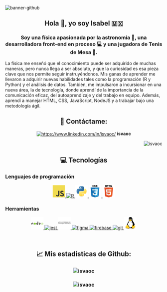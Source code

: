 

<!--
**isvaoc/isvaoc** is a ✨ _special_ ✨ repository because its `README.md` (this file) appears on your GitHub profile.
### Hi there 👋
Here are some ideas to get you started:

- 🔭 I’m currently working on ...
- 🌱 I’m currently learning ...
- 👯 I’m looking to collaborate on ...
- 🤔 I’m looking for help with ...
- 💬 Ask me about ...
- 📫 How to reach me: ...
- 😄 Pronouns: ...
- ⚡ Fun fact: ...
-->
![banner-github](https://user-images.githubusercontent.com/74514413/139179299-d305840c-0d9a-4fdb-935f-39c4e47c559b.png)


<h2 align="center">Hola 👋, yo soy Isabel 🇲🇽</h2> 
<h3 align="center"> Soy una física apasionada por la astronomía 🔭, una desarrolladora front-end en proceso 💻 y una jugadora de Tenis de Mesa 🎾.</h3>
<p>La física me enseñó que el conocimiento puede ser adquirido de muchas maneras, pero nunca llega a ser absoluto, y que la curiosidad es esa pieza clave que nos permite seguir instruyéndonos. Mis ganas de aprender me llevaron a adquirir nuevas habilidades tales como la programación (R y Python) y el análisis de datos. También, me impulsaron a incursionar en una nueva área, la de tecnología, donde aprendí de la importancia de la comunicación eficaz, del autoaprendizaje y del trabajo en equipo. Además, aprendí a manejar HTML, CSS, JavaScript, NodeJS y a trabajar bajo una metodología ágil.
</p>


<h2 align="center">🤝 Contáctame:</h2>
<p align="center">
<a href="https://linkedin.com/in/https://www.linkedin.com/in/isvaoc/" target="blank"><img align="center" src="https://raw.githubusercontent.com/rahuldkjain/github-profile-readme-generator/master/src/images/icons/Social/linked-in-alt.svg" alt="https://www.linkedin.com/in/isvaoc/" height="30" width="40" /></a> <strong>isvaoc</strong>
</p>
<p align="right"> <img src="https://komarev.com/ghpvc/?username=isvaoc&label=Profile%20views&color=0e75b6&style=flat" alt="isvaoc" /> </p>


<h2 align="center">💻 Tecnologías</h2>

<h3 align="left">Lenguajes de programación</h3>
<p align="center"> 
  <a href="https://developer.mozilla.org/en-US/docs/Web/JavaScript" target="_blank"> <img src="https://raw.githubusercontent.com/devicons/devicon/master/icons/javascript/javascript-original.svg" alt="javascript" width="40" height="40"/> </a>
  <a href="https://cran.r-project.org/" target="_blank"> <img src="https://user-images.githubusercontent.com/74514413/139186663-66979704-3313-4198-b7ad-5589e59307a4.png" alt="R" width="40" height="40"/> </a>
  <a href="https://www.python.org" target="_blank"> <img src="https://raw.githubusercontent.com/devicons/devicon/master/icons/python/python-original.svg" alt="python" width="40" height="40"/> </a> 
  <a href="https://www.w3schools.com/css/" target="_blank"> <img src="https://raw.githubusercontent.com/devicons/devicon/master/icons/css3/css3-original-wordmark.svg" alt="css3" width="40" height="40"/> </a>
  <a href="https://www.w3.org/html/" target="_blank"> <img src="https://raw.githubusercontent.com/devicons/devicon/master/icons/html5/html5-original-wordmark.svg" alt="html5" width="40" height="40"/> </a> 
</p>  

<h3 align="left">Herramientas</h3>
<p align="center"> 
  <a href="https://nodejs.org" target="_blank"> <img src="https://raw.githubusercontent.com/devicons/devicon/master/icons/nodejs/nodejs-original-wordmark.svg" alt="nodejs" width="40" height="40"/> </a> 
  <a href="https://jestjs.io" target="_blank"> <img src="https://www.vectorlogo.zone/logos/jestjsio/jestjsio-icon.svg" alt="jest" width="40" height="40"/> </a> 
  <a href="https://expressjs.com" target="_blank"> <img src="https://raw.githubusercontent.com/devicons/devicon/master/icons/express/express-original-wordmark.svg" alt="express" width="40" height="40"/> </a> 
  <a href="https://www.figma.com/" target="_blank"> <img src="https://www.vectorlogo.zone/logos/figma/figma-icon.svg" alt="figma" width="40" height="40"/> </a> 
  <a href="https://firebase.google.com/" target="_blank"> <img src="https://www.vectorlogo.zone/logos/firebase/firebase-icon.svg" alt="firebase" width="40" height="40"/> </a>
  <a href="https://git-scm.com/" target="_blank"> <img src="https://www.vectorlogo.zone/logos/git-scm/git-scm-icon.svg" alt="git" width="40" height="40"/> </a> 
  <a href="https://www.linux.org/" target="_blank"> <img src="https://raw.githubusercontent.com/devicons/devicon/master/icons/linux/linux-original.svg" alt="linux" width="40" height="40"/> </a> 
</p>
<br>


<h2 align='center'>📈  Mis estadísticas de Github:</h2>
<h3 align='center'><img align="center" src="https://github-readme-stats.vercel.app/api?username=isvaoc&show_icons=true&locale=en" alt="isvaoc" /></h3>
<h3 align='center'><img align="center" src="https://github-readme-stats.vercel.app/api/top-langs?username=isvaoc&show_icons=true&locale=en&layout=compact" alt="isvaoc" /></h3>
